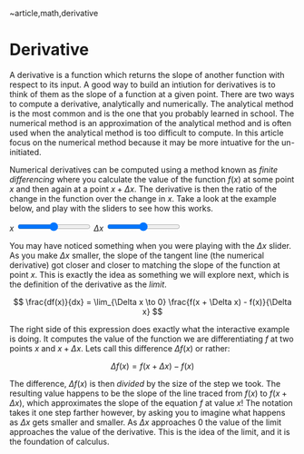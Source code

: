 ~article,math,derivative
<script src="/js/pg.js"></script>

<style>
canvas {
	width: 100%;
	height: 10em;
    touch-action: none;
}

.math * {
	margin: 0;
}
</style>

# Derivative

A derivative is a function which returns the slope of another function with respect to its input. A good way to build an intiution for derivatives is to think of them as the slope of a function at a given point. There are two ways to compute a derivative, analytically and numerically. The analytical method is the most common and is the one that you probably learned in school. The numerical method is an approximation of the analytical method and is often used when the analytical method is too difficult to compute. In this article focus on the numerical method because it may be more intuative for the un-initiated.

Numerical derivatives can be computed using a method known as _finite differencing_ where you calculate the value of the function $f(x)$ at some point $x$ and then again at a point $x + \Delta x$. The derivative is then the ratio of the change in the function over the change in $x$. Take a look at the example below, and play with the sliders to see how this works.

<canvas id="derivative"></canvas>
<script>
let derivative_x = 0;
let derivative_dx = 2;
function derivative(event) {
	if (event)
	if (typeof(event) == 'number') {
		derivative_x = event;
	}

	clear("derivative");

	
	let f = (x) => { return Math.sin(x); }//{ return Math.pow(x, 2) - 1; };
	let slope = fin_diff(f, derivative_x, derivative_dx);
	let df = (x) => { return slope * (x-derivative_x) + f(derivative_x); };

	plot("derivative", (x, p) => { return 0; }, {'lineDash': [10, 10], 'strokeStyle': color('LightGray')});
	plot("derivative", (x, p) => { return f(x); }, {});
	plot("derivative", (x, p) => { return df(x); }, {'strokeStyle': color('LightGray')});

	let ctx = ctx_cache(document.getElementById("derivative"));

	ctx.beginPath();
	ctx.setLineDash([10, 10]);
	ctx.moveTo(px(ctx,derivative_x+derivative_dx), py(ctx,f(derivative_x+derivative_dx)));
	ctx.lineTo(px(ctx,derivative_x+derivative_dx), py(ctx,0));
	ctx.strokeStyle = color('LightGray');
	ctx.stroke();

	ctx.beginPath();
	ctx.arc(px(ctx,derivative_x), py(ctx,f(derivative_x)), 3, 0, 2 * Math.PI);
	ctx.fillStyle = color('LightGray');
	ctx.fill();
}
derivative();
</script>
<label for="x_slider">$x$</label>
<input name="x_slider" type="range" min="-4" max="4" value="0" step="any" oninput="derivative(slider_param(event))">
<label for="dx_slider">$\Delta x$</label>
<input name="x_slider" type="range" min="0.001" max="4" value="2" step="any" oninput="derivative_dx=slider_param(event);derivative()">

You may have noticed something when you were playing with the $\Delta x$ slider. As you make $\Delta x$ smaller, the slope of the tangent line (the numerical derivative) got closer and closer to matching the slope of the function at point $x$. This is exactly the idea as something we will explore next, which is the definition of the derivative as the _limit_.

$$
\frac{df(x)}{dx} = \lim_{\Delta x \to 0} \frac{f(x + \Delta x) - f(x)}{\Delta x}
$$

The right side of this expression does exactly what the interactive example is doing. It computes the value of the function we are differentiating $f$ at two points $x$ and $x + \Delta x$. Lets call this difference $\Delta f(x)$ or rather:

$$
\Delta f(x) = f(x + \Delta x) - f(x)
$$

The difference, $\Delta f(x)$ is then _divided_ by the size of the step we took. The resulting value happens to be the slope of the line traced from $f(x)$ to $f(x + \Delta x)$, which approximates the slope of the equation $f$ at value $x$! The notation takes it one step farther however, by asking you to imagine what happens as $\Delta x$ gets smaller and smaller. As $\Delta x$ approaches 0 the value of the limit approaches the value of the derivative. This is the idea of the limit, and it is the foundation of calculus.